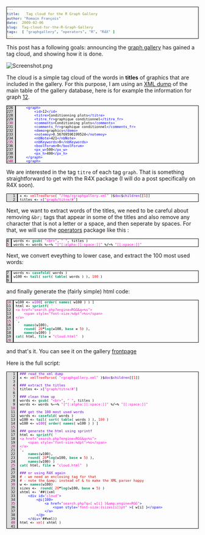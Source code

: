 ```yaml
---
title:   Tag cloud for the R Graph Gallery
author: "Romain François"
date:  2009-02-06
slug:  Tag-cloud-for-the-R-Graph-Gallery
tags:  [ "graphgallery", "operators", "R", "R4X" ]
---
```

<div class="post-content">
<style type="text/css">
pre{
font-size: x-small !important; 
border: 1px black solid ;
}
</style>
<p>This post has a following goals: announcing the <a href="http://addictedtor.free.fr/graphiques">graph gallery</a> has gained a tag cloud, and showing how it is done. </p>

<img src="/public/posts/tagcloud/Screenshot_m.jpg" alt="Screenshot.png" style="margin: 0 auto; display: block;" title="Screenshot.png, fév. 2009"><p>The cloud is a simple tag cloud of the words in <strong>titles</strong> of graphics that are included in the gallery. For this purpose, I am using an 
<a href="/public/posts/tagcloud/rgraphgallery.xml">XML dump</a> of the main table of the gallery database, here is for example the information for graph <a href="http://addictedtor.free.fr/graphiques/RGraphGallery.php?graph=12">12</a>. 

</p>
<pre><font color="#000000"><span style="background:#dbdbdb; border-right:solid 2px black; margin-right:5px; "><font color="#000000">226 </font></span>    <font color="#0000ff">&lt;</font><font color="#0000ff">graph</font><font color="#0000ff">&gt;</font>
<span style="background:#dbdbdb; border-right:solid 2px black; margin-right:5px; "><font color="#000000">227 </font></span>        <font color="#0000ff">&lt;</font><font color="#0000ff">id</font><font color="#0000ff">&gt;</font>12<font color="#0000ff">&lt;</font><font color="#0000ff">/</font><font color="#0000ff">id</font><font color="#0000ff">&gt;</font>
<span style="background:#dbdbdb; border-right:solid 2px black; margin-right:5px; "><font color="#000000">228 </font></span>        <font color="#0000ff">&lt;</font><font color="#0000ff">titre</font><font color="#0000ff">&gt;</font>Conditionning plots<font color="#0000ff">&lt;</font><font color="#0000ff">/</font><font color="#0000ff">titre</font><font color="#0000ff">&gt;</font>
<span style="background:#dbdbdb; border-right:solid 2px black; margin-right:5px; "><font color="#000000">229 </font></span>        <font color="#0000ff">&lt;</font><font color="#0000ff">titre_fr</font><font color="#0000ff">&gt;</font>graphique conditionnel<font color="#0000ff">&lt;</font><font color="#0000ff">/</font><font color="#0000ff">titre_fr</font><font color="#0000ff">&gt;</font>
<span style="background:#dbdbdb; border-right:solid 2px black; margin-right:5px; "><font color="#990066">230 </font></span>        <font color="#0000ff">&lt;</font><font color="#0000ff">comments</font><font color="#0000ff">&gt;</font>Conditioning plots<font color="#0000ff">&lt;</font><font color="#0000ff">/</font><font color="#0000ff">comments</font><font color="#0000ff">&gt;</font>
<span style="background:#dbdbdb; border-right:solid 2px black; margin-right:5px; "><font color="#000000">231 </font></span>        <font color="#0000ff">&lt;</font><font color="#0000ff">comments_fr</font><font color="#0000ff">&gt;</font>graphique conditionnel<font color="#0000ff">&lt;</font><font color="#0000ff">/</font><font color="#0000ff">comments_fr</font><font color="#0000ff">&gt;</font>
<span style="background:#dbdbdb; border-right:solid 2px black; margin-right:5px; "><font color="#000000">232 </font></span>        <font color="#0000ff">&lt;</font><font color="#0000ff">demo</font><font color="#0000ff">&gt;</font>graphics<font color="#0000ff">&lt;</font><font color="#0000ff">/</font><font color="#0000ff">demo</font><font color="#0000ff">&gt;</font>
<span style="background:#dbdbdb; border-right:solid 2px black; margin-right:5px; "><font color="#000000">233 </font></span>        <font color="#0000ff">&lt;</font><font color="#0000ff">notemoy</font><font color="#0000ff">&gt;</font>0.56769596199524<font color="#0000ff">&lt;</font><font color="#0000ff">/</font><font color="#0000ff">notemoy</font><font color="#0000ff">&gt;</font>
<span style="background:#dbdbdb; border-right:solid 2px black; margin-right:5px; "><font color="#000000">234 </font></span>        <font color="#0000ff">&lt;</font><font color="#0000ff">nbNote</font><font color="#0000ff">&gt;</font>421<font color="#0000ff">&lt;</font><font color="#0000ff">/</font><font color="#0000ff">nbNote</font><font color="#0000ff">&gt;</font>
<span style="background:#dbdbdb; border-right:solid 2px black; margin-right:5px; "><font color="#990066">235 </font></span>        <font color="#0000ff">&lt;</font><font color="#0000ff">nbKeywords</font><font color="#0000ff">&gt;</font>0<font color="#0000ff">&lt;</font><font color="#0000ff">/</font><font color="#0000ff">nbKeywords</font><font color="#0000ff">&gt;</font>
<span style="background:#dbdbdb; border-right:solid 2px black; margin-right:5px; "><font color="#000000">236 </font></span>        <font color="#0000ff">&lt;</font><font color="#0000ff">boolForum</font><font color="#0000ff">&gt;</font>0<font color="#0000ff">&lt;</font><font color="#0000ff">/</font><font color="#0000ff">boolForum</font><font color="#0000ff">&gt;</font>
<span style="background:#dbdbdb; border-right:solid 2px black; margin-right:5px; "><font color="#000000">237 </font></span>        <font color="#0000ff">&lt;</font><font color="#0000ff">px_w</font><font color="#0000ff">&gt;</font>500<font color="#0000ff">&lt;</font><font color="#0000ff">/</font><font color="#0000ff">px_w</font><font color="#0000ff">&gt;</font>
<span style="background:#dbdbdb; border-right:solid 2px black; margin-right:5px; "><font color="#000000">238 </font></span>        <font color="#0000ff">&lt;</font><font color="#0000ff">px_h</font><font color="#0000ff">&gt;</font>400<font color="#0000ff">&lt;</font><font color="#0000ff">/</font><font color="#0000ff">px_h</font><font color="#0000ff">&gt;</font>
<span style="background:#dbdbdb; border-right:solid 2px black; margin-right:5px; "><font color="#000000">239 </font></span>    <font color="#0000ff">&lt;</font><font color="#0000ff">/</font><font color="#0000ff">graph</font><font color="#0000ff">&gt;</font>
<span style="background:#dbdbdb; border-right:solid 2px black; margin-right:5px; "><font color="#990066">240 </font></span>    <font color="#0000ff">&lt;</font><font color="#0000ff">graph</font><font color="#0000ff">&gt;</font>
</font></pre>

We are interested in the tag <code>titre</code> of each tag <code>graph</code>. That is something straightforward to get with the R4X package (I will do a post specifically on R4X soon). 

<pre><font color="#000000"><span style="background:#dbdbdb; border-right:solid 2px black; margin-right:5px; "><font color="#000000">   1 </font></span>x <font color="#000000"><strong>&lt;-</strong></font> <font color="#ff0033">xmlTreeParse</font>( <font color="#ff00cc">"</font><font color="#ff00cc">/tmp/rgraphgallery.xml</font><font color="#ff00cc">"</font> )$<font color="#6600cc">doc</font>$<font color="#6600cc">children</font>[[<font color="#ff0000">1</font>]]
<span style="background:#dbdbdb; border-right:solid 2px black; margin-right:5px; "><font color="#000000">   2 </font></span>titles <font color="#000000"><strong>&lt;-</strong></font> <font color="#9900cc">x</font>[<font color="#ff00cc">"</font><font color="#ff00cc">graph/titre/#</font><font color="#ff00cc">"</font>] 
</font></pre>

Next, we want to extract words of the titles, we need to be careful about removing <code>&amp;br;</code> tags that appear in some of the titles and also remove any character that is not a letter or a space, and then seperate by spaces. For that, we will use the <a href="http://cran.r-project.org/web/packages/operators/index.html">operators</a> package like this : 

<pre><font color="#000000"><span style="background:#dbdbdb; border-right:solid 2px black; margin-right:5px; "><font color="#000000">4 </font></span>words <font color="#000000"><strong>&lt;-</strong></font> <font color="#009966"><strong>gsub</strong></font>( <font color="#ff00cc">"</font><font color="#ff00cc">&lt;br&gt;</font><font color="#ff00cc">"</font>, <font color="#ff00cc">"</font><font color="#ff00cc"> </font><font color="#ff00cc">"</font>, titles ) 
<span style="background:#dbdbdb; border-right:solid 2px black; margin-right:5px; "><font color="#990066">5 </font></span>words <font color="#000000"><strong>&lt;-</strong></font> words %<font color="#000000"><strong>-</strong></font><font color="#000000"><strong>~</strong></font>% <font color="#ff00cc">"</font><font color="#ff00cc">[^[:alpha:][:space:]]</font><font color="#ff00cc">"</font> %<font color="#000000"><strong>/</strong></font><font color="#000000"><strong>~</strong></font>% <font color="#ff00cc">"</font><font color="#ff00cc">[[:space:]]</font><font color="#ff00cc">"</font>
</font></pre>

Next, we convert eveything to lower case, and extract the 100 most used words: 

<pre><font color="#000000"><span style="background:#dbdbdb; border-right:solid 2px black; margin-right:5px; "><font color="#000000">7 </font></span>words <font color="#000000"><strong>&lt;-</strong></font> <font color="#009966"><strong>casefold</strong></font>( words )
<span style="background:#dbdbdb; border-right:solid 2px black; margin-right:5px; "><font color="#000000">8 </font></span>w100 <font color="#000000"><strong>&lt;-</strong></font> <font color="#009966"><strong>tail</strong></font>( <font color="#009966"><strong>sort</strong></font>( <font color="#009966"><strong>table</strong></font>( words ) ), <font color="#ff0000">100</font> )
<span style="background:#dbdbdb; border-right:solid 2px black; margin-right:5px; "><font color="#000000">9 </font></span>
</font></pre>

and finally generate the (fairly simple) html code: 

<pre><font color="#000000"><span style="background:#dbdbdb; border-right:solid 2px black; margin-right:5px; "><font color="#990066">10 </font></span>w100 <font color="#000000"><strong>&lt;-</strong></font> <font color="#9900cc">w100</font>[ <font color="#009966"><strong>order</strong></font>( <font color="#009966"><strong>names</strong></font>( w100 ) ) ]
<span style="background:#dbdbdb; border-right:solid 2px black; margin-right:5px; "><font color="#000000">11 </font></span>html <font color="#000000"><strong>&lt;-</strong></font> <font color="#009966"><strong>sprintf</strong></font>( <font color="#ff00cc">'</font>
<span style="background:#dbdbdb; border-right:solid 2px black; margin-right:5px; "><font color="#000000">12 </font></span><font color="#ff00cc">&lt;a</font><font color="#ff00cc"> </font><font color="#ff00cc">href="search.php?engine=RGG&amp;q=%s"&gt;</font>
<span style="background:#dbdbdb; border-right:solid 2px black; margin-right:5px; "><font color="#000000">13 </font></span><font color="#ff00cc">    </font><font color="#ff00cc">&lt;span</font><font color="#ff00cc"> </font><font color="#ff00cc">style="font-size:%dpt"&gt;%s&lt;/span&gt;</font>
<span style="background:#dbdbdb; border-right:solid 2px black; margin-right:5px; "><font color="#000000">14 </font></span><font color="#ff00cc">&lt;/a&gt;</font>
<span style="background:#dbdbdb; border-right:solid 2px black; margin-right:5px; "><font color="#990066">15 </font></span><font color="#ff00cc">'</font>, 
<span style="background:#dbdbdb; border-right:solid 2px black; margin-right:5px; "><font color="#000000">16 </font></span>    <font color="#009966"><strong>names</strong></font>(w100), 
<span style="background:#dbdbdb; border-right:solid 2px black; margin-right:5px; "><font color="#000000">17 </font></span>    <font color="#009966"><strong>round</strong></font>( <font color="#ff0000">20</font><font color="#000000"><strong>*</strong></font><font color="#009966"><strong>log</strong></font>(w100, <font color="#009966"><strong>base</strong></font> <font color="#000000"><strong>=</strong></font> <font color="#ff0000">5</font>) ), 
<span style="background:#dbdbdb; border-right:solid 2px black; margin-right:5px; "><font color="#000000">18 </font></span>    <font color="#009966"><strong>names</strong></font>(w100) )
<span style="background:#dbdbdb; border-right:solid 2px black; margin-right:5px; "><font color="#000000">19 </font></span><font color="#009966"><strong>cat</strong></font>( html, <font color="#009966"><strong>file</strong></font> <font color="#000000"><strong>=</strong></font> <font color="#ff00cc">"</font><font color="#ff00cc">cloud.html</font><font color="#ff00cc">"</font>  )
<span style="background:#dbdbdb; border-right:solid 2px black; margin-right:5px; "><font color="#990066">20 </font></span>
</font></pre>

and that's it. You can see it on the gallery <a href="http://addictedtor.free.fr/graphiques">frontpage</a>

Here is the full script: 

<pre><font color="#000000"><span style="background:#dbdbdb; border-right:solid 2px black; margin-right:5px; "><font color="#000000">   1 </font></span><font color="#6600cc">### </font><font color="#6600cc">read</font><font color="#6600cc"> </font><font color="#6600cc">the</font><font color="#6600cc"> </font><font color="#6600cc">xml</font><font color="#6600cc"> </font><font color="#6600cc">dump</font>
<span style="background:#dbdbdb; border-right:solid 2px black; margin-right:5px; "><font color="#000000">   2 </font></span>x <font color="#000000"><strong>&lt;-</strong></font> <font color="#ff0033">xmlTreeParse</font>( <font color="#ff00cc">"</font><font color="#ff00cc">rgraphgallery.xml</font><font color="#ff00cc">"</font> )$<font color="#6600cc">doc</font>$<font color="#6600cc">children</font>[[<font color="#ff0000">1</font>]]
<span style="background:#dbdbdb; border-right:solid 2px black; margin-right:5px; "><font color="#000000">   3 </font></span>
<span style="background:#dbdbdb; border-right:solid 2px black; margin-right:5px; "><font color="#000000">   4 </font></span><font color="#6600cc">### </font><font color="#6600cc">extract</font><font color="#6600cc"> </font><font color="#6600cc">the</font><font color="#6600cc"> </font><font color="#6600cc">titles</font>
<span style="background:#dbdbdb; border-right:solid 2px black; margin-right:5px; "><font color="#990066">   5 </font></span>titles <font color="#000000"><strong>&lt;-</strong></font> <font color="#9900cc">x</font>[<font color="#ff00cc">"</font><font color="#ff00cc">graph/titre/#</font><font color="#ff00cc">"</font>] 
<span style="background:#dbdbdb; border-right:solid 2px black; margin-right:5px; "><font color="#000000">   6 </font></span>
<span style="background:#dbdbdb; border-right:solid 2px black; margin-right:5px; "><font color="#000000">   7 </font></span><font color="#6600cc">### </font><font color="#6600cc">clean</font><font color="#6600cc"> </font><font color="#6600cc">them</font><font color="#6600cc"> </font><font color="#6600cc">up</font>
<span style="background:#dbdbdb; border-right:solid 2px black; margin-right:5px; "><font color="#000000">   8 </font></span>words <font color="#000000"><strong>&lt;-</strong></font> <font color="#009966"><strong>gsub</strong></font>( <font color="#ff00cc">"</font><font color="#ff00cc">&lt;br&gt;</font><font color="#ff00cc">"</font>, <font color="#ff00cc">"</font><font color="#ff00cc"> </font><font color="#ff00cc">"</font>, titles ) 
<span style="background:#dbdbdb; border-right:solid 2px black; margin-right:5px; "><font color="#000000">   9 </font></span>words <font color="#000000"><strong>&lt;-</strong></font> words %<font color="#000000"><strong>-</strong></font><font color="#000000"><strong>~</strong></font>% <font color="#ff00cc">"</font><font color="#ff00cc">[^[:alpha:][:space:]]</font><font color="#ff00cc">"</font> %<font color="#000000"><strong>/</strong></font><font color="#000000"><strong>~</strong></font>% <font color="#ff00cc">"</font><font color="#ff00cc">[[:space:]]</font><font color="#ff00cc">"</font>
<span style="background:#dbdbdb; border-right:solid 2px black; margin-right:5px; "><font color="#990066">  10 </font></span>
<span style="background:#dbdbdb; border-right:solid 2px black; margin-right:5px; "><font color="#000000">  11 </font></span><font color="#6600cc">### </font><font color="#6600cc">get</font><font color="#6600cc"> </font><font color="#6600cc">the</font><font color="#6600cc"> </font><font color="#6600cc">100</font><font color="#6600cc"> </font><font color="#6600cc">most</font><font color="#6600cc"> </font><font color="#6600cc">used</font><font color="#6600cc"> </font><font color="#6600cc">words</font>
<span style="background:#dbdbdb; border-right:solid 2px black; margin-right:5px; "><font color="#000000">  12 </font></span>words <font color="#000000"><strong>&lt;-</strong></font> <font color="#009966"><strong>casefold</strong></font>( words )
<span style="background:#dbdbdb; border-right:solid 2px black; margin-right:5px; "><font color="#000000">  13 </font></span>w100 <font color="#000000"><strong>&lt;-</strong></font> <font color="#009966"><strong>tail</strong></font>( <font color="#009966"><strong>sort</strong></font>( <font color="#009966"><strong>table</strong></font>( words ) ), <font color="#ff0000">100</font> )
<span style="background:#dbdbdb; border-right:solid 2px black; margin-right:5px; "><font color="#000000">  14 </font></span>w100 <font color="#000000"><strong>&lt;-</strong></font> <font color="#9900cc">w100</font>[ <font color="#009966"><strong>order</strong></font>( <font color="#009966"><strong>names</strong></font>( w100 ) ) ]
<span style="background:#dbdbdb; border-right:solid 2px black; margin-right:5px; "><font color="#990066">  15 </font></span>
<span style="background:#dbdbdb; border-right:solid 2px black; margin-right:5px; "><font color="#000000">  16 </font></span><font color="#6600cc">### </font><font color="#6600cc">generate</font><font color="#6600cc"> </font><font color="#6600cc">the</font><font color="#6600cc"> </font><font color="#6600cc">html</font><font color="#6600cc"> </font><font color="#6600cc">using</font><font color="#6600cc"> </font><font color="#6600cc">sprintf</font>
<span style="background:#dbdbdb; border-right:solid 2px black; margin-right:5px; "><font color="#000000">  17 </font></span>html <font color="#000000"><strong>&lt;-</strong></font> <font color="#009966"><strong>sprintf</strong></font>( <font color="#ff00cc">'</font>
<span style="background:#dbdbdb; border-right:solid 2px black; margin-right:5px; "><font color="#000000">  18 </font></span><font color="#ff00cc">&lt;a</font><font color="#ff00cc"> </font><font color="#ff00cc">href="search.php?engine=RGG&amp;q=%s"&gt;</font>
<span style="background:#dbdbdb; border-right:solid 2px black; margin-right:5px; "><font color="#000000">  19 </font></span><font color="#ff00cc">    </font><font color="#ff00cc">&lt;span</font><font color="#ff00cc"> </font><font color="#ff00cc">style="font-size:%dpt"&gt;%s&lt;/span&gt;</font>
<span style="background:#dbdbdb; border-right:solid 2px black; margin-right:5px; "><font color="#990066">  20 </font></span><font color="#ff00cc">&lt;/a&gt;</font>
<span style="background:#dbdbdb; border-right:solid 2px black; margin-right:5px; "><font color="#000000">  21 </font></span><font color="#ff00cc">'</font>, 
<span style="background:#dbdbdb; border-right:solid 2px black; margin-right:5px; "><font color="#000000">  22 </font></span>    <font color="#009966"><strong>names</strong></font>(w100), 
<span style="background:#dbdbdb; border-right:solid 2px black; margin-right:5px; "><font color="#000000">  23 </font></span>    <font color="#009966"><strong>round</strong></font>( <font color="#ff0000">20</font><font color="#000000"><strong>*</strong></font><font color="#009966"><strong>log</strong></font>(w100, <font color="#009966"><strong>base</strong></font> <font color="#000000"><strong>=</strong></font> <font color="#ff0000">5</font>) ), 
<span style="background:#dbdbdb; border-right:solid 2px black; margin-right:5px; "><font color="#000000">  24 </font></span>    <font color="#009966"><strong>names</strong></font>(w100) )
<span style="background:#dbdbdb; border-right:solid 2px black; margin-right:5px; "><font color="#990066">  25 </font></span><font color="#009966"><strong>cat</strong></font>( html, <font color="#009966"><strong>file</strong></font> <font color="#000000"><strong>=</strong></font> <font color="#ff00cc">"</font><font color="#ff00cc">cloud.html</font><font color="#ff00cc">"</font>  )
<span style="background:#dbdbdb; border-right:solid 2px black; margin-right:5px; "><font color="#000000">  26 </font></span>
<span style="background:#dbdbdb; border-right:solid 2px black; margin-right:5px; "><font color="#000000">  27 </font></span><font color="#6600cc">### </font><font color="#6600cc">or</font><font color="#6600cc"> </font><font color="#6600cc">using</font><font color="#6600cc"> </font><font color="#6600cc">R4X</font><font color="#6600cc"> </font><font color="#6600cc">again</font>
<span style="background:#dbdbdb; border-right:solid 2px black; margin-right:5px; "><font color="#000000">  28 </font></span><font color="#cc0000">#</font><font color="#cc0000"> </font><font color="#cc0000">-</font><font color="#cc0000"> </font><font color="#cc0000">we</font><font color="#cc0000"> </font><font color="#cc0000">need</font><font color="#cc0000"> </font><font color="#cc0000">an</font><font color="#cc0000"> </font><font color="#cc0000">enclosing</font><font color="#cc0000"> </font><font color="#cc0000">tag</font><font color="#cc0000"> </font><font color="#cc0000">for</font><font color="#cc0000"> </font><font color="#cc0000">that</font>
<span style="background:#dbdbdb; border-right:solid 2px black; margin-right:5px; "><font color="#000000">  29 </font></span><font color="#cc0000">#</font><font color="#cc0000"> </font><font color="#cc0000">-</font><font color="#cc0000"> </font><font color="#cc0000">note</font><font color="#cc0000"> </font><font color="#cc0000">the</font><font color="#cc0000"> </font><font color="#cc0000">&amp;amp;</font><font color="#cc0000"> </font><font color="#cc0000">instead</font><font color="#cc0000"> </font><font color="#cc0000">of</font><font color="#cc0000"> </font><font color="#cc0000">&amp;</font><font color="#cc0000"> </font><font color="#cc0000">to</font><font color="#cc0000"> </font><font color="#cc0000">make</font><font color="#cc0000"> </font><font color="#cc0000">the</font><font color="#cc0000"> </font><font color="#cc0000">XML</font><font color="#cc0000"> </font><font color="#cc0000">parser</font><font color="#cc0000"> </font><font color="#cc0000">happy</font>
<span style="background:#dbdbdb; border-right:solid 2px black; margin-right:5px; "><font color="#990066">  30 </font></span>w <font color="#000000"><strong>&lt;-</strong></font> <font color="#009966"><strong>names</strong></font>(w100)
<span style="background:#dbdbdb; border-right:solid 2px black; margin-right:5px; "><font color="#000000">  31 </font></span>sizes <font color="#000000"><strong>&lt;-</strong></font>  <font color="#009966"><strong>round</strong></font>( <font color="#ff0000">20</font><font color="#000000"><strong>*</strong></font><font color="#009966"><strong>log</strong></font>(w100, <font color="#009966"><strong>base</strong></font> <font color="#000000"><strong>=</strong></font> <font color="#ff0000">5</font>) )
<span style="background:#dbdbdb; border-right:solid 2px black; margin-right:5px; "><font color="#000000">  32 </font></span>xhtml <font color="#000000"><strong>&lt;-</strong></font> '##((xml
<span style="background:#dbdbdb; border-right:solid 2px black; margin-right:5px; "><font color="#000000">  33 </font></span>    <font color="#0000ff">&lt;</font><font color="#0000ff">div</font><font color="#0000ff"> </font><font color="#0000ff">id</font><font color="#0000ff">=</font><font color="#ff00cc">"</font><font color="#ff00cc">cloud</font><font color="#ff00cc">"</font><font color="#0000ff">&gt;</font>
<span style="background:#dbdbdb; border-right:solid 2px black; margin-right:5px; "><font color="#000000">  34 </font></span>        <font color="#0000ff">&lt;</font><font color="#0000ff">@</font><font color="#0000ff">i</font><font color="#0000ff">|</font><font color="#0000ff">100</font><font color="#0000ff">&gt;</font>
<span style="background:#dbdbdb; border-right:solid 2px black; margin-right:5px; "><font color="#990066">  35 </font></span>            <font color="#0000ff">&lt;</font><font color="#0000ff">a</font><font color="#0000ff"> </font><font color="#0000ff">href</font><font color="#0000ff">=</font><font color="#ff00cc">"</font><font color="#ff00cc">search.php?q={</font><font color="#ff00cc"> </font><font color="#ff00cc">w[i]</font><font color="#ff00cc"> </font><font color="#ff00cc">}&amp;amp;engine=RGG</font><font color="#ff00cc">"</font><font color="#0000ff">&gt;</font>
<span style="background:#dbdbdb; border-right:solid 2px black; margin-right:5px; "><font color="#000000">  36 </font></span>                <font color="#0000ff">&lt;</font><font color="#0000ff">span</font><font color="#0000ff"> </font><font color="#0000ff">style</font><font color="#0000ff">=</font><font color="#ff00cc">"</font><font color="#ff00cc">font-size:{sizes[i]}pt</font><font color="#ff00cc">"</font><font color="#0000ff"> </font><font color="#0000ff">&gt;</font>{ w[i] }<font color="#0000ff">&lt;</font><font color="#0000ff">/</font><font color="#0000ff">span</font><font color="#0000ff">&gt;</font>
<span style="background:#dbdbdb; border-right:solid 2px black; margin-right:5px; "><font color="#000000">  37 </font></span>            <font color="#0000ff">&lt;</font><font color="#0000ff">/</font><font color="#0000ff">a</font><font color="#0000ff">&gt;</font>
<span style="background:#dbdbdb; border-right:solid 2px black; margin-right:5px; "><font color="#000000">  38 </font></span>        <font color="#0000ff">&lt;</font><font color="#0000ff">/</font><font color="#0000ff">@</font><font color="#0000ff">&gt;</font>
<span style="background:#dbdbdb; border-right:solid 2px black; margin-right:5px; "><font color="#000000">  39 </font></span>    <font color="#0000ff">&lt;</font><font color="#0000ff">/</font><font color="#0000ff">div</font><font color="#0000ff">&gt;</font>'##xml))
<span style="background:#dbdbdb; border-right:solid 2px black; margin-right:5px; "><font color="#990066">  40 </font></span>html <font color="#000000"><strong>&lt;-</strong></font> <font color="#ff0033">xml</font>( xhtml )
<span style="background:#dbdbdb; border-right:solid 2px black; margin-right:5px; "><font color="#000000">  41 </font></span>
</font></pre>
</div>

